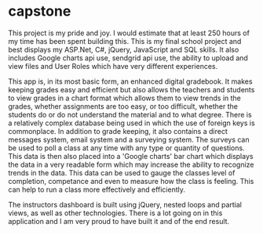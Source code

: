 # capstone

This project is my pride and joy. I would estimate that at least 250 hours of my time has been spent building this. This is my final school project and best displays my ASP.Net, C#, jQuery, JavaScript and SQL skills. It also includes Google charts api use, sendgrid api use, the ability to upload and view files and User Roles which have very different experiences.

This app is, in its most basic form, an enhanced digital gradebook. It makes keeping grades easy and efficient but also allows the teachers and students to view grades in a chart format which allows them to view trends in the grades, whether assignments are too easy, or too difficult, whether the students do or do not understand the material and to what degree. There is a relatively complex database being used in which the use of foreign keys is commonplace. In addition to grade keeping, it also contains a direct messages system, email system and a surveying system. The surveys can be used to poll a class at any time with any type or quantity of questions. This data is then also placed into a 'Google charts' bar chart which displays the data in a very readable form which may increase the ability to recognize trends in the data. This data can be used to gauge the classes level of completion, competance and even to measure how the class is feeling. This can help to run a class more effectively and efficiently.

The instructors dashboard is built using jQuery, nested loops and partial views, as well as other technologies. There is a lot going on in this application and I am very proud to have built it and of the end result.